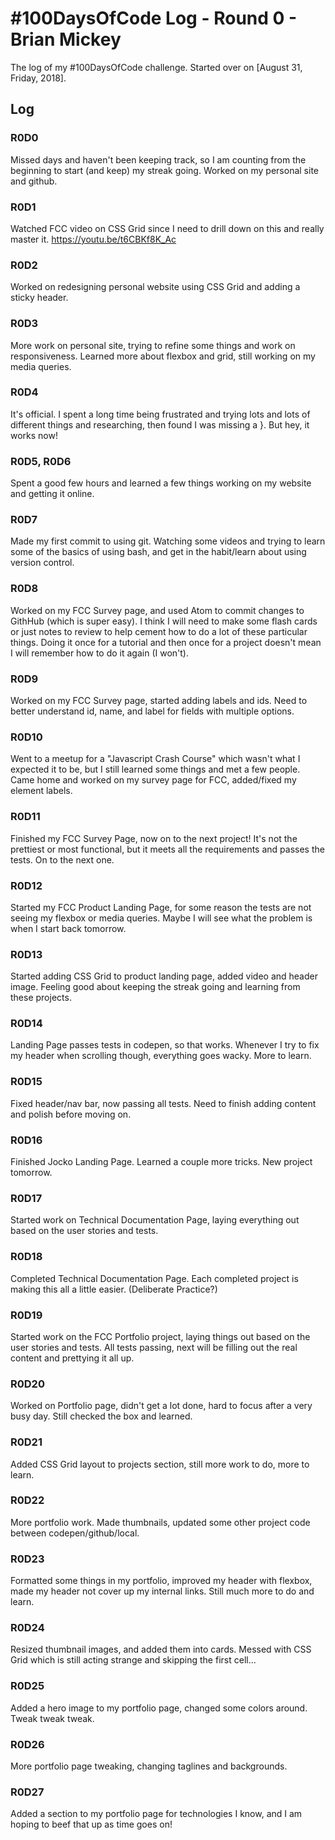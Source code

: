# #100DaysOfCode Log - Round 0 - Brian Mickey

The log of my #100DaysOfCode challenge. Started over on [August 31, Friday, 2018].

## Log

### R0D0 
Missed days and haven't been keeping track, so I am counting from the beginning to start (and keep) my streak going. Worked on my personal site and github.

### R0D1
Watched FCC video on CSS Grid since I need to drill down on this and really master it. https://youtu.be/t6CBKf8K_Ac

### R0D2
Worked on redesigning personal website using CSS Grid and adding a sticky header. 

### R0D3
More work on personal site, trying to refine some things and work on responsiveness. Learned more about flexbox and grid, still working on my media queries.

### R0D4
It's official. I spent a long time being frustrated and trying lots and lots of different things and researching, then found I was missing a }. But hey, it works now!

### R0D5, R0D6
Spent a good few hours and learned a few things working on my website and getting it online. 

### R0D7
Made my first commit to using git. Watching some videos and trying to learn some of the basics of using bash, and get in the habit/learn about using version control.

### R0D8
Worked on my FCC Survey page, and used Atom to commit changes to GithHub (which is super easy). I think I will need to make some flash cards or just notes to review to help cement how to do a lot of these particular things. Doing it once for a tutorial and then once for a project doesn't mean I will remember how to do it again (I won't).

### R0D9
Worked on my FCC Survey page, started adding labels and ids. Need to better understand id, name, and label for fields with multiple options.

### R0D10
Went to a meetup for a "Javascript Crash Course" which wasn't what I expected it to be, but I still learned some things and met a few people. Came home and worked on my survey page for FCC, added/fixed my element labels.

### R0D11
Finished my FCC Survey Page, now on to the next project! It's not the prettiest or most functional, but it meets all the requirements and passes the tests. On to the next one.

### R0D12
Started my FCC Product Landing Page, for some reason the tests are not seeing my flexbox or media queries. Maybe I will see what the problem is when I start back tomorrow.

### R0D13
Started adding CSS Grid to product landing page, added video and header image. Feeling good about keeping the streak going and learning from these projects. 

### R0D14
Landing Page passes tests in codepen, so that works. Whenever I try to fix my header when scrolling though, everything goes wacky. More to learn.

### R0D15
Fixed header/nav bar, now passing all tests. Need to finish adding content and polish before moving on.

### R0D16
Finished Jocko Landing Page. Learned a couple more tricks. New project tomorrow.

### R0D17
Started work on Technical Documentation Page, laying everything out based on the user stories and tests.

### R0D18
Completed Technical Documentation Page. Each completed project is making this all a little easier. (Deliberate Practice?)

### R0D19
Started work on the FCC Portfolio project, laying things out based on the user stories and tests. All tests passing, next will be filling out the real content and prettying it all up.

### R0D20
Worked on Portfolio page, didn't get a lot done, hard to focus after a very busy day. Still checked the box and learned.

### R0D21
Added CSS Grid layout to projects section, still more work to do, more to learn.

### R0D22
More portfolio work. Made thumbnails, updated some other project code between codepen/github/local.

### R0D23
Formatted some things in my portfolio, improved my header with flexbox, made my header not cover up my internal links. Still much more to do and learn.

### R0D24
Resized thumbnail images, and added them into cards. Messed with CSS Grid which is still acting strange and skipping the first cell...

### R0D25
Added a hero image to my portfolio page, changed some colors around. Tweak tweak tweak.

### R0D26
More portfolio page tweaking, changing taglines and backgrounds.

### R0D27
Added a section to my portfolio page for technologies I know, and I am hoping to beef that up as time goes on!
